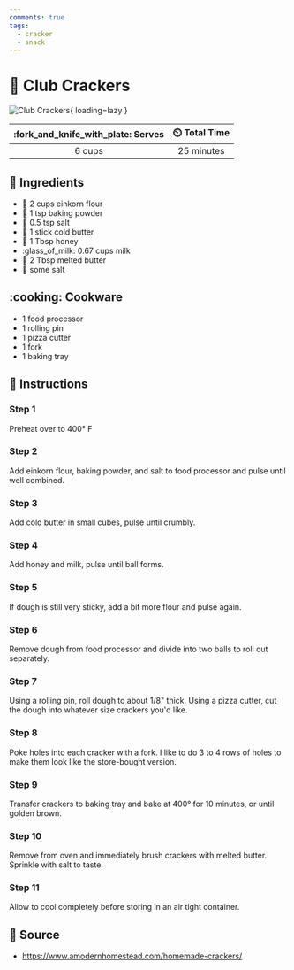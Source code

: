 ```yaml
---
comments: true
tags:
  - cracker
  - snack
---
```

# :cookie: Club Crackers

![Club Crackers](../assets/images/club-crackers.jpg){ loading=lazy }

| :fork_and_knife_with_plate: Serves | :timer_clock: Total Time |
|:----------------------------------:|:-----------------------: |
| 6 cups | 25 minutes |

## :salt: Ingredients

- :ear_of_rice: 2 cups einkorn flour
- :dash: 1 tsp baking powder
- :salt: 0.5 tsp salt
- :butter: 1 stick cold butter
- :honey_pot: 1 Tbsp honey
- :glass_of_milk: 0.67 cups milk
- :butter: 2 Tbsp melted butter
- :salt: some salt

## :cooking: Cookware

- 1 food processor
- 1 rolling pin
- 1 pizza cutter
- 1 fork
- 1 baking tray

## :pencil: Instructions

### Step 1

Preheat over to 400° F

### Step 2

Add einkorn flour, baking powder, and salt to food processor and pulse until well combined.

### Step 3

Add cold butter in small cubes, pulse until crumbly.

### Step 4

Add honey and milk, pulse until ball forms.

### Step 5

If dough is still very sticky, add a bit more flour and pulse again.

### Step 6

Remove dough from food processor and divide into two balls to roll out separately.

### Step 7

Using a rolling pin, roll dough to about 1/8" thick. Using a pizza cutter, cut the dough into whatever size crackers
you'd like.

### Step 8

Poke holes into each cracker with a fork. I like to do 3 to 4 rows of holes to make them look like the store-bought
version.

### Step 9

Transfer crackers to baking tray and bake at 400° for 10 minutes, or until golden brown.

### Step 10

Remove from oven and immediately brush crackers with melted butter. Sprinkle with salt to taste.

### Step 11

Allow to cool completely before storing in an air tight container.

## :link: Source

- <https://www.amodernhomestead.com/homemade-crackers/>
